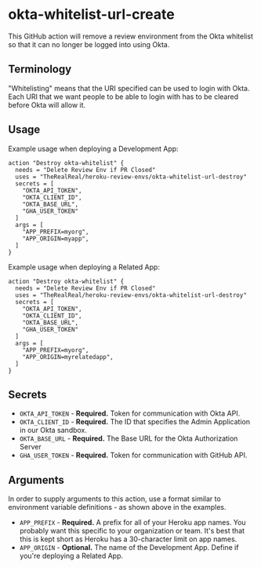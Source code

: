# okta-whitelist-url-create

This GitHub action will remove a review environment from the Okta whitelist so that it can no longer be logged into using Okta.

## Terminology

"Whitelisting" means that the URI specified can be used to login with Okta. Each URI that we want people to be able to login with has to be cleared before Okta will allow it. 

## Usage

Example usage when deploying a Development App:

```
action "Destroy okta-whitelist" {
  needs = "Delete Review Env if PR Closed"
  uses = "TheRealReal/heroku-review-envs/okta-whitelist-url-destroy"
  secrets = [
    "OKTA_API_TOKEN",
    "OKTA_CLIENT_ID",
    "OKTA_BASE_URL",
    "GHA_USER_TOKEN"
  ]
  args = [
    "APP_PREFIX=myorg",
    "APP_ORIGIN=myapp",
  ]
}
```

Example usage when deploying a Related App:

```
action "Destroy okta-whitelist" {
  needs = "Delete Review Env if PR Closed"
  uses = "TheRealReal/heroku-review-envs/okta-whitelist-url-destroy"
  secrets = [
    "OKTA_API_TOKEN",
    "OKTA_CLIENT_ID",
    "OKTA_BASE_URL",
    "GHA_USER_TOKEN"
  ]
  args = [
    "APP_PREFIX=myorg",
    "APP_ORIGIN=myrelatedapp",
  ]
}
```

## Secrets

* `OKTA_API_TOKEN` - **Required.** Token for communication with Okta API.
* `OKTA_CLIENT_ID` - **Required.** The ID that specifies the Admin Application in our Okta sandbox.
* `OKTA_BASE_URL`  - **Required.** The Base URL for the Okta Authorization Server
* `GHA_USER_TOKEN` - **Required.** Token for communication with GitHub API.

## Arguments

In order to supply arguments to this action, use a format similar to environment variable definitions - as shown above in the examples.

* `APP_PREFIX` - **Required.** A prefix for all of your Heroku app names. You probably want this specific to your organization or team. It's best that this is kept short as Heroku has a 30-character limit on app names.
* `APP_ORIGIN` - **Optional.** The name of the Development App. Define if you're deploying a Related App.
